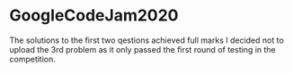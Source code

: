 # GoogleCodeJam2020
The solutions to the first two qestions achieved full marks
I decided not to upload the 3rd problem as it only passed the first round of testing in the competition.
